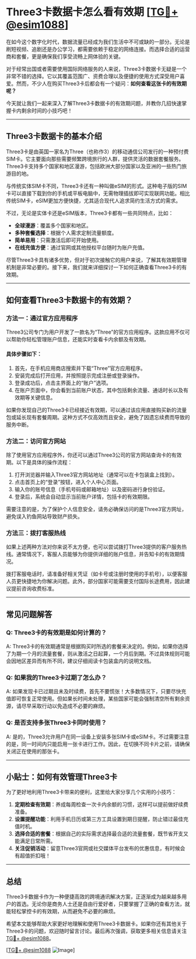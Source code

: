 # Three3卡数据卡怎么看有效期 [[TG💪+ @esim1088](https://t.me/s/esim1088)]

在如今这个数字化时代，数据流量已经成为我们生活中不可或缺的一部分。无论是刷短视频、追剧还是办公学习，都需要依赖于稳定的网络连接。而选择合适的运营商和套餐，更是确保我们享受流畅上网体验的关键。

对于经常出国或者需要使用国际网络服务的人来说，Three3卡数据卡无疑是一个非常不错的选择。它以其覆盖范围广、资费合理以及便捷的使用方式深受用户喜爱。然而，不少人在购买Three3卡后都会有一个疑问：**如何查看这张卡的有效期呢？**

今天就让我们一起来深入了解Three3卡数据卡的有效期问题，并教你几招快速掌握卡内剩余时间的小技巧吧！

---

## Three3卡数据卡的基本介绍

Three3卡是由英国一家名为Three（也称作3）的移动通信公司发行的一种预付费SIM卡。它主要面向那些需要频繁跨境旅行的人群，提供灵活的数据套餐服务。Three3卡支持多个国家和地区漫游，包括欧洲大部分国家以及亚洲的一些热门旅游目的地。

与传统实体SIM卡不同，Three3卡还有一种叫做eSIM的形式。这种电子版的SIM卡可以直接下载到你的手机或平板电脑中，无需物理插拔即可实现联网功能。相比传统SIM卡，eSIM更加方便快捷，尤其适合现代人追求简约生活方式的需求。

不过，无论是实体卡还是eSIM版本，Three3卡都有一些共同特点，比如：

- **全球漫游**：覆盖多个国家和地区。
- **多种套餐选择**：根据个人需求定制流量额度。
- **简单易用**：只需激活后即可开始使用。
- **在线充值方便**：通过官网或其他授权平台随时为账户充值。

尽管Three3卡具有诸多优势，但对于初次接触它的用户来说，了解其有效期管理机制是非常必要的。接下来，我们就来详细探讨一下如何正确查看Three3卡的有效期。

---

## 如何查看Three3卡数据卡的有效期？

### 方法一：通过官方应用程序

Three3公司专门为用户开发了一款名为“Three”的官方应用程序。这款应用不仅可以帮助你轻松管理账户信息，还能实时查看卡内余额及有效期。

#### 具体步骤如下：
1. 首先，在手机应用商店搜索并下载“Three”官方应用程序。
2. 安装完成后打开应用，并按照提示完成注册或登录操作。
3. 登录成功后，点击主界面上的“账户”选项。
4. 在账户页面中，你会看到当前账户状态，其中包括剩余流量、通话时长以及有效期等关键信息。

如果你发现自己的Three3卡已经接近有效期，可以通过该应用直接购买新的流量包或延长现有套餐周期。这种方式不仅高效而且安全，避免了因遗忘续费而导致的服务中断。

### 方法二：访问官方网站

除了使用官方应用程序外，你还可以通过Three3公司的官方网站查询卡的有效期。以下是具体的操作流程：

1. 打开浏览器并输入Three3官方网站地址（通常可以在卡包装盒上找到）。
2. 点击首页上的“登录”按钮，进入个人中心页面。
3. 输入你的账号信息（手机号码或邮箱地址）以及密码进行身份验证。
4. 登录后，系统会自动显示当前账户详情，包括卡的有效期限。

需要注意的是，为了保护个人信息安全，请务必确保访问的是Three3官方网址，避免误入钓鱼网站导致财产损失。

### 方法三：拨打客服热线

如果上述两种方法对你来说不太方便，也可以尝试拨打Three3提供的客户服务热线。通常情况下，客服人员能够为你提供详细的账户信息，并告知卡的有效期情况。

拨打客服电话时，请准备好相关凭证（如卡号或注册时使用的手机号），以便客服人员更快捷地为你解决问题。此外，部分国家可能需要支付国际长途费用，因此建议提前咨询收费标准。

---

## 常见问题解答

### Q: Three3卡的有效期是如何计算的？
A: Three3卡的有效期通常是根据购买时所选的套餐来决定的。例如，如果你选择了为期一个月的流量套餐，则从激活之日起算，一个月后到期。不过具体规则可能会因地区差异而有所不同，建议仔细阅读卡包装盒内的说明文档。

### Q: 如果我的Three3卡过期了怎么办？
A: 如果发现卡已过期且未及时续费，首先不要慌张！大多数情况下，只要尽快充值即可恢复正常使用。但如果长时间未处理，某些国家可能会强制清空所有剩余资源，请尽早采取行动以免造成不必要的麻烦。

### Q: 是否支持多张Three3卡同时使用？
A: 是的，Three3允许用户在同一设备上安装多张SIM卡或eSIM卡。不过需要注意的是，同一时间内只能启用一张卡进行工作。因此，在切换不同卡片之前，请确保关闭正在使用的那张卡。

---

## 小贴士：如何有效管理Three3卡

为了更好地利用Three3卡带来的便利，这里给大家分享几个实用的小技巧：

1. **定期检查有效期**：养成每周检查一次卡内余额的习惯，这样可以提前做好续费准备。
2. **设置提醒功能**：利用手机日历或第三方工具设置到期日提醒，防止错过最佳充值时机。
3. **选择合适的套餐**：根据自己的实际需求选择最合适的流量套餐，既节省开支又能满足日常所需。
4. **关注促销活动**：留意Three3官网或社交媒体平台发布的优惠信息，有时候会有超值折扣哦！

---

## 总结

Three3卡数据卡作为一种便捷高效的跨境通讯解决方案，正逐渐成为越来越多用户的首选。无论你是商务人士还是自由行爱好者，只要掌握了正确的查看方法，就能轻松掌控卡的有效期，从而避免不必要的麻烦。

希望本文能够帮助大家更好地理解和使用Three3卡数据卡。如果你还有其他关于Three3卡的问题，欢迎随时留言讨论。最后再次强调，获取更多相关信息请关注[TG💪+ @esim1088](https://t.me/s/esim1088)。

[[TG💪+ @esim1088](https://t.me/s/esim1088) ![Image](https://i.postimg.cc/4NQfJmqS/Snipaste-2025-05-13-00-14-12.png)]